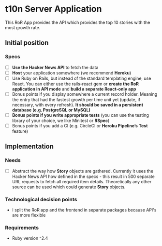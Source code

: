 # t10n Server Application

This RoR App provides the API which provides the top 10 stories with the most growth rate.

## Initial position

### Specs

- [ ] **Use the Hacker News API** to fetch the data
- [ ] **Host** your application somewhere (we recommend **Heroku**)
- [ ] Use Ruby on Rails, but instead of the standard templating engine, use React. You can either use the rails-react gem or **create the RoR application in API mode** and **build a separate React-only app**
- [ ] Bonus points if you display somewhere a current record holder. Meaning the entry that had the fastest growth per time unit yet (update, if necessary, with every refresh). **It should be saved in a persistent database (e.g. PostgreSQL or MySQL)**
- [ ] **Bonus points if you write appropriate tests** (you can use the testing library of your choice, we like Minitest or **RSpec**)
- [ ] Bonus points if you add a CI (e.g. CircleCI or **Heroku Pipeline’s Test** feature)

## Implementation

### Needs
-  [ ] Abstract the way how **Story** objects are gathered.
  Currently it uses the Hacker News API how defined in the specs - this result in 500 separate URL requests to fetch all required item details. Theoretically any other source can be used which could generate **Story** objects.

### Technological decision points

- I split the RoR app and the frontend in separate packages because API's are more flexible

### Requirements

- Ruby version ^2.4
